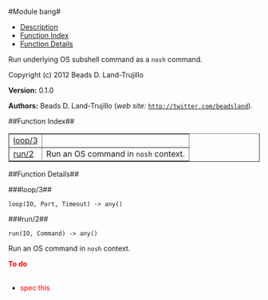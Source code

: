 

#Module bang#

* [Description](#description)
* [Function Index](#index)
* [Function Details](#functions)


Run underlying OS subshell command as a `nosh` command.

Copyright (c) 2012 Beads D. Land-Trujillo

__Version:__ 0.1.0

__Authors:__ Beads D. Land-Trujillo (_web site:_ [`http://twitter.com/beadsland`](http://twitter.com/beadsland)).<a name="index"></a>

##Function Index##


<table width="100%" border="1" cellspacing="0" cellpadding="2" summary="function index"><tr><td valign="top"><a href="#loop-3">loop/3</a></td><td></td></tr><tr><td valign="top"><a href="#run-2">run/2</a></td><td>Run an OS command in <code>nosh</code> context.</td></tr></table>


<a name="functions"></a>

##Function Details##

<a name="loop-3"></a>

###loop/3##


`loop(IO, Port, Timeout) -> any()`

<a name="run-2"></a>

###run/2##


`run(IO, Command) -> any()`

Run an OS command in `nosh` context.

__<font color="red">To do</font>__
<br></br>

* <font color="red">spec this</font>
